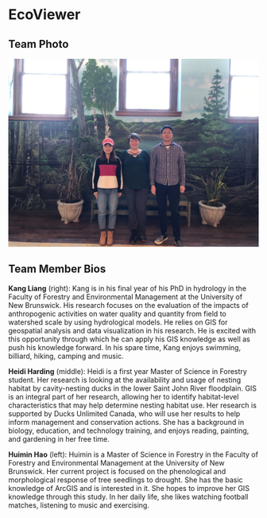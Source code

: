 # EcoViewer

## Team Photo
![team.jpg](../images/team.jpg)

## Team Member Bios

**Kang Liang** (right): Kang is in his final year of his PhD in hydrology in the Faculty of Forestry and Environmental Management at the University of New Brunswick. His research focuses on the evaluation of the impacts of anthropogenic activities on water quality and quantity from field to watershed scale by using hydrological models. He relies on GIS for geospatial analysis and data visualization in his research. He is excited with this opportunity through which he can apply his GIS knowledge as well as push his knowledge forward. In his spare time, Kang enjoys swimming, billiard, hiking, camping and music.

**Heidi Harding** (middle): Heidi is a first year Master of Science in Forestry student. Her research is looking at the availability and usage of nesting habitat by cavity-nesting ducks in the lower Saint John River floodplain. GIS is an integral part of her research, allowing her to identify habitat-level characteristics that may help determine nesting habitat use. Her research is supported by Ducks Unlimited Canada, who will use her results to help inform management and conservation actions. She has a background in biology, education, and technology training, and enjoys reading, painting, and gardening in her free time. 

**Huimin Hao** (left): Huimin is a Master of Science in Forestry in the Faculty of Forestry and Environmental Management at the University of New Brunswick. Her current project is focused on the phenological and morphological response of tree seedlings to drought. She has the basic knowledge of ArcGIS and is interested in it. She hopes to improve her GIS knowledge through this study. In her daily life, she likes watching football matches, listening to music and exercising.